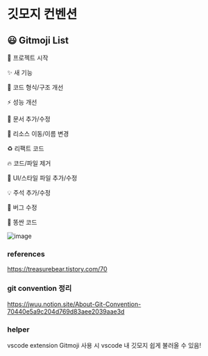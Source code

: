 # 깃모지 컨벤션



## 😃 Gitmoji List

🎉 프로젝트 시작

✨ 새 기능

🎨 코드 형식/구조 개선

⚡️ 성능 개선

📝 문서 추가/수정

🚚 리소스 이동/이름 변경

♻️ 리팩트 코드

🔥 코드/파일 제거

💄 UI/스타일 파일 추가/수정

💡 주석 추가/수정

🐛 버그 수정

💩 똥싼 코드




![image](https://user-images.githubusercontent.com/72546335/146418196-617c076c-4784-497c-b293-6d444f651f3e.png)




### references
https://treasurebear.tistory.com/70

### git convention 정리
https://jwuu.notion.site/About-Git-Convention-70440e5a9c204d769d83aee2039aae3d

### helper
vscode extension Gitmoji 사용 시 vscode 내 깃모지 쉽게 불러올 수 있음!
